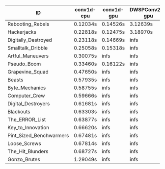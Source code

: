 |ID|conv1d-cpu|conv1d-gpu|DWSPConv2D-gpu|gemm-gpu|avg|
|-|-|-|-|-|-|
|Rebooting_Rebels|0.12034s|0.14526s|3.12639s|1.83291s|1.30622s|
|Hackerjacks|0.22818s|0.12475s|3.18970s|2.03026s|1.39322s|
|Digitally_Destroyed|0.23118s|0.14669s|infs|2.60552s|infs|
|Smalltalk_Dribble|0.25058s|0.15318s|infs|2.03915s|infs|
|Artful_Maneuvers|0.30075s|infs|infs|4.62746s|infs|
|Pseudo_Boom|0.33460s|0.16122s|infs|4.55600s|infs|
|Grapevine_Squad|0.47650s|infs|infs|4.60671s|infs|
|Beasts|0.57935s|infs|infs|4.61679s|infs|
|Byte_Mechanics|0.58755s|infs|infs|4.61740s|infs|
|Computer_Crew|0.59666s|infs|infs|4.61373s|infs|
|Digital_Destroyers|0.61681s|infs|infs|4.58314s|infs|
|Blackouts|0.63303s|infs|infs|4.59119s|infs|
|The_ERROR_List|0.63877s|infs|infs|4.62879s|infs|
|Key_to_Innovation|0.66620s|infs|infs|4.60113s|infs|
|Pint_Sized_Benchwarmers|0.67481s|infs|infs|4.61027s|infs|
|Loose_Screws|0.67814s|infs|infs|4.64842s|infs|
|The_Hit_Blunders|0.68727s|infs|infs|4.60277s|infs|
|Gonzo_Brutes|1.29049s|infs|infs|4.60227s|infs|
